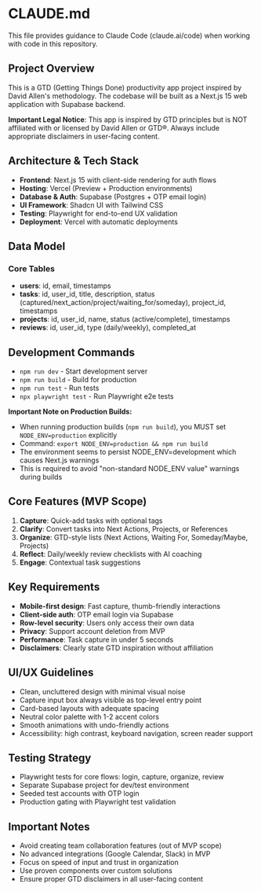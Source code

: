# CLAUDE.md

This file provides guidance to Claude Code (claude.ai/code) when working with code in this repository.

## Project Overview

This is a GTD (Getting Things Done) productivity app project inspired by David Allen's methodology. The codebase will be built as a Next.js 15 web application with Supabase backend.

**Important Legal Notice**: This app is inspired by GTD principles but is NOT affiliated with or licensed by David Allen or GTD®. Always include appropriate disclaimers in user-facing content.

## Architecture & Tech Stack

- **Frontend**: Next.js 15 with client-side rendering for auth flows
- **Hosting**: Vercel (Preview + Production environments)
- **Database & Auth**: Supabase (Postgres + OTP email login)
- **UI Framework**: Shadcn UI with Tailwind CSS
- **Testing**: Playwright for end-to-end UX validation
- **Deployment**: Vercel with automatic deployments

## Data Model

### Core Tables

- **users**: id, email, timestamps
- **tasks**: id, user_id, title, description, status (captured/next_action/project/waiting_for/someday), project_id, timestamps
- **projects**: id, user_id, name, status (active/complete), timestamps
- **reviews**: id, user_id, type (daily/weekly), completed_at

## Development Commands

- `npm run dev` - Start development server
- `npm run build` - Build for production
- `npm run test` - Run tests
- `npx playwright test` - Run Playwright e2e tests

**Important Note on Production Builds:**

- When running production builds (`npm run build`), you MUST set `NODE_ENV=production` explicitly
- Command: `export NODE_ENV=production && npm run build`
- The environment seems to persist NODE_ENV=development which causes Next.js warnings
- This is required to avoid "non-standard NODE_ENV value" warnings during builds

## Core Features (MVP Scope)

1. **Capture**: Quick-add tasks with optional tags
2. **Clarify**: Convert tasks into Next Actions, Projects, or References
3. **Organize**: GTD-style lists (Next Actions, Waiting For, Someday/Maybe, Projects)
4. **Reflect**: Daily/weekly review checklists with AI coaching
5. **Engage**: Contextual task suggestions

## Key Requirements

- **Mobile-first design**: Fast capture, thumb-friendly interactions
- **Client-side auth**: OTP email login via Supabase
- **Row-level security**: Users only access their own data
- **Privacy**: Support account deletion from MVP
- **Performance**: Task capture in under 5 seconds
- **Disclaimers**: Clearly state GTD inspiration without affiliation

## UI/UX Guidelines

- Clean, uncluttered design with minimal visual noise
- Capture input box always visible as top-level entry point
- Card-based layouts with adequate spacing
- Neutral color palette with 1-2 accent colors
- Smooth animations with undo-friendly actions
- Accessibility: high contrast, keyboard navigation, screen reader support

## Testing Strategy

- Playwright tests for core flows: login, capture, organize, review
- Separate Supabase project for dev/test environment
- Seeded test accounts with OTP login
- Production gating with Playwright test validation

## Important Notes

- Avoid creating team collaboration features (out of MVP scope)
- No advanced integrations (Google Calendar, Slack) in MVP
- Focus on speed of input and trust in organization
- Use proven components over custom solutions
- Ensure proper GTD disclaimers in all user-facing content
